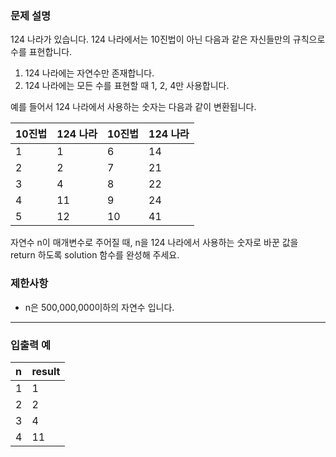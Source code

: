 ### **문제 설명**

124 나라가 있습니다. 124 나라에서는 10진법이 아닌 다음과 같은 자신들만의 규칙으로 수를 표현합니다.

1. 124 나라에는 자연수만 존재합니다.
2. 124 나라에는 모든 수를 표현할 때 1, 2, 4만 사용합니다.

예를 들어서 124 나라에서 사용하는 숫자는 다음과 같이 변환됩니다.

|10진법	|124 나라	|10진법	|124 나라|
|:---|:---|:---|:---|
|1	|1	|6	|14|
|2	|2	|7	|21|
|3	|4	|8	|22|
|4	|11	|9	|24|
|5	|12	|10	|41|

자연수 n이 매개변수로 주어질 때, n을 124 나라에서 사용하는 숫자로 바꾼 값을 return 하도록 solution 함수를 완성해 주세요.

### 제한사항

- n은 500,000,000이하의 자연수 입니다.

---

### 입출력 예

|n	|result|
|:---|:---|
|1	|1|
|2	|2|
|3	|4|
|4	|11|

